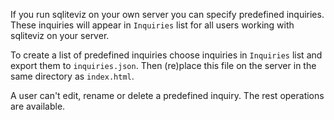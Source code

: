 If you run sqliteviz on your own server you can specify predefined inquiries.
These inquiries will appear in `Inquiries` list for all users working with
sqliteviz on your server.

To create a list of predefined inquiries choose inquiries in `Inquiries` list
and export them to `inquiries.json`. Then (re)place this file on the server in
the same directory as `index.html`.

A user can't edit, rename or delete a predefined inquiry. The rest operations
are available.
